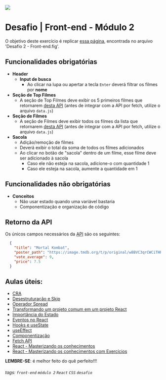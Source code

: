 ![](https://i.imgur.com/xG74tOh.png)

# Desafio | Front-end - Módulo 2

O objetivo deste exercício é replicar [essa página](https://desafio-2-front-cubos-academy.netlify.app), encontrada no arquivo 'Desafio 2 - Front-end.fig'.

## Funcionalidades obrigatórias
- **Header**
  - **Input de busca**
    - Ao clicar na lupa ou apertar a tecla `Enter` deverá filtrar os filmes por **nome**
- **Seção de Top Filmes**
  - A seção de Top Filmes deve exibir os 5 primeiros filmes que retornarem [desta API](https://tmdb-proxy-workers.vhfmag.workers.dev/3/discover/movie?language=pt-BR) (antes de integrar com a API por fetch, utilize o arquivo `data.js`)
- **Seção de Filmes**
  - A seção de Filmes deve exibir todos os filmes da lista que retornarem [desta API](https://tmdb-proxy-workers.vhfmag.workers.dev/3/discover/movie?language=pt-BR) (antes de integrar com a API por fetch, utilize o arquivo `data.js`)
- **Sacola**
  - Adição/remoção de filmes
  - Deverá exibir o total da soma de todos os filmes adicionados
  - Ao clicar no botão de "sacola" dentro de um filme, esse filme deve ser adicionado à sacola
      - Caso ele não esteja na sacola, adicione-o com quantidade 1
      - Caso ele esteja na sacola, aumente a quantidade em 1
## Funcionalidades não obrigatórias
- **Conceitos**
  - Não usar estado quando uma variável bastaria
  - Componentização e organização de código

## Retorno da API
Os únicos campos necessários da [API](https://tmdb-proxy-workers.vhfmag.workers.dev/3/discover/movie?language=pt-BR) são os seguintes:
```json
  {
    "title": "Mortal Kombat",
    "poster_path": "https://image.tmdb.org/t/p/original/w8BVC3qrCWCiTHRz4Rft12dtQF0.jpg",
    "vote_average": 9,
    "price": 7.5
  }
```

## Aulas úteis:
- [CRA](https://plataforma.cubos.academy/curso/61b2921e-a262-4f04-b943-89c4cfb15e5c/data/13/05/2021/aula/2b0e6501-ea94-4d6e-bc38-6f6120906bdc/300fc4ac-3f49-461f-b0dd-bf82b5ab028e)
- [Desestruturação e Skip](https://plataforma.cubos.academy/curso/61b2921e-a262-4f04-b943-89c4cfb15e5c/data/18/05/2021/aula/51265e70-41ae-4fa9-a210-58233faafbdb/f5a0c1b4-74ce-4743-9d8a-0ff270a25494)
- [Operador Spread](https://plataforma.cubos.academy/curso/61b2921e-a262-4f04-b943-89c4cfb15e5c/data/18/05/2021/aula/51265e70-41ae-4fa9-a210-58233faafbdb/91643666-6c48-44cc-907c-2a2e45620a79)
- [Transformando um projeto comum em um projeto React](https://plataforma.cubos.academy/curso/61b2921e-a262-4f04-b943-89c4cfb15e5c/data/18/05/2021/aula/51265e70-41ae-4fa9-a210-58233faafbdb/8cb5b1a5-2a9c-4b28-a7dc-4062dbf899ec)
- [Importância do Estado](https://plataforma.cubos.academy/curso/61b2921e-a262-4f04-b943-89c4cfb15e5c/data/25/05/2021/aula/843faa8e-6df2-489f-bb71-34dc753f99b4/0c23d0ed-8f18-4453-87d9-c0e2a2519594)
- [Eventos no React](https://plataforma.cubos.academy/curso/61b2921e-a262-4f04-b943-89c4cfb15e5c/data/25/05/2021/aula/843faa8e-6df2-489f-bb71-34dc753f99b4/8310676e-40e5-4e01-bf09-bbc3dd0c1c43)
- [Hooks e useState](https://plataforma.cubos.academy/curso/61b2921e-a262-4f04-b943-89c4cfb15e5c/data/25/05/2021/aula/843faa8e-6df2-489f-bb71-34dc753f99b4/71ddc73f-3045-4f13-9b08-b6676442afd7)
- [useEffect](https://plataforma.cubos.academy/curso/61b2921e-a262-4f04-b943-89c4cfb15e5c/data/01/06/2021/aula/0fcdc99b-f93c-474c-a384-2ef86d1df9e2/481bcdb7-a267-4966-9d21-1956411f5990)
- [Componentização](https://plataforma.cubos.academy/curso/61b2921e-a262-4f04-b943-89c4cfb15e5c/data/01/06/2021/aula/0fcdc99b-f93c-474c-a384-2ef86d1df9e2/1ceb1190-b936-460a-815c-07ee154f9096)
- [Fetch API](https://plataforma.cubos.academy/curso/61b2921e-a262-4f04-b943-89c4cfb15e5c/data/03/06/2021/aula/434c58b2-88f1-43fb-856a-71d6ef54803d/7b6e912f-dab4-434f-845c-2fbe489ee987)
- [React - Masterizando os conhecimentos](https://plataforma.cubos.academy/curso/61b2921e-a262-4f04-b943-89c4cfb15e5c/data/08/06/2021/aula/648a5236-76bd-4a9c-88e8-28e1940a2564/bbf2370e-a5b4-4ff0-b1b9-19fede5f8ac3)
- [React - Masterizando os conhecimentos com Exercícios](https://plataforma.cubos.academy/curso/61b2921e-a262-4f04-b943-89c4cfb15e5c/data/10/06/2021/aula/2a2dd0d8-149b-4f6a-a80d-d8ffe8ef8017/b43a9221-a518-4901-abb3-114efc80a97a)

**LEMBRE-SE**: é melhor feito do quê perfeito!!!

###### tags: `front-end` `módulo 2` `React` `CSS` `desafio`
